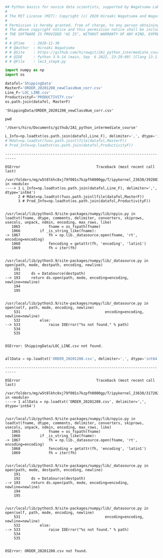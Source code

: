 ```python
## Python basics for novice data scientists, supported by Wagatsuma Lab@Kyutech 
#
# The MIT License (MIT): Copyright (c) 2020 Hiroaki Wagatsuma and Wagatsuma Lab@Kyutech
# 
# Permission is hereby granted, free of charge, to any person obtaining a copy of this software and associated documentation files (the "Software"), to deal in the Software without restriction, including without limitation the rights to use, copy, modify, merge, publish, distribute, sublicense, and/or sell copies of the Software, and to permit persons to whom the Software is furnished to do so, subject to the following conditions:
# The above copyright notice and this permission notice shall be included in all copies or substantial portions of the Software.
# THE SOFTWARE IS PROVIDED "AS IS", WITHOUT WARRANTY OF ANY KIND, EXPRESS OR IMPLIED, INCLUDING BUT NOT LIMITED TO THE WARRANTIES OF MERCHANTABILITY, FITNESS FOR A PARTICULAR PURPOSE AND NONINFRINGEMENT. IN NO EVENT SHALL THE AUTHORS OR COPYRIGHT HOLDERS BE LIABLE FOR ANY CLAIM, DAMAGES OR OTHER LIABILITY, WHETHER IN AN ACTION OF CONTRACT, TORT OR OTHERWISE, ARISING FROM, OUT OF OR IN CONNECTION WITH THE SOFTWARE OR THE USE OR OTHER DEALINGS IN THE SOFTWARE. */
#
# # @Time    : 2020-11-30 
# # @Author  : Hiroaki Wagatsuma
# # @Site    : https://github.com/hirowgit/2A1_python_intermediate_course
# # @IDE     : Python 3.9.14 (main, Sep  6 2022, 23:29:09) [Clang 13.1.6 (clang-1316.0.21.2.5)] on darwin
# # @File    : lec3_step4.py 

```


```python
import numpy as np
import os
```


```python
datafol='ShippingData'
MasterF='ORDER_20201208_newClassNum_corr.csv'
Line_F='LOC_LINE.csv'
ProductivityF='PRODUCTIVITY.csv'
os.path.join(datafol, MasterF)
```




    'ShippingData/ORDER_20201208_newClassNum_corr.csv'




```python
pwd
```




    '/Users/hiro/Documents/github/2A1_python_intermediate_course'




```python
L_Info=np.loadtxt(os.path.join(datafol,Line_F), delimiter=',', dtype='int64')
# Mdat=np.loadtxt(fuos.path.joinllfile(datafol,MasterF))
# Prod_Info=np.loadtxt(os.path.join(datafol,ProductivityF))
```


    ---------------------------------------------------------------------------

    OSError                                   Traceback (most recent call last)

    /var/folders/mg/w5t8lkhc8xj79f001s7kzpfh0000gp/T/ipykernel_23638/3928839866.py in <module>
    ----> 1 L_Info=np.loadtxt(os.path.join(datafol,Line_F), delimiter=',', dtype='int64')
          2 # Mdat=np.loadtxt(fuos.path.joinllfile(datafol,MasterF))
          3 # Prod_Info=np.loadtxt(os.path.join(datafol,ProductivityF))


    /usr/local/lib/python3.9/site-packages/numpy/lib/npyio.py in loadtxt(fname, dtype, comments, delimiter, converters, skiprows, usecols, unpack, ndmin, encoding, max_rows, like)
       1065             fname = os_fspath(fname)
       1066         if _is_string_like(fname):
    -> 1067             fh = np.lib._datasource.open(fname, 'rt', encoding=encoding)
       1068             fencoding = getattr(fh, 'encoding', 'latin1')
       1069             fh = iter(fh)


    /usr/local/lib/python3.9/site-packages/numpy/lib/_datasource.py in open(path, mode, destpath, encoding, newline)
        191 
        192     ds = DataSource(destpath)
    --> 193     return ds.open(path, mode, encoding=encoding, newline=newline)
        194 
        195 


    /usr/local/lib/python3.9/site-packages/numpy/lib/_datasource.py in open(self, path, mode, encoding, newline)
        531                                       encoding=encoding, newline=newline)
        532         else:
    --> 533             raise IOError("%s not found." % path)
        534 
        535 


    OSError: ShippingData/LOC_LINE.csv not found.



```python

allData = np.loadtxt('ORDER_20201208.csv', delimiter=',', dtype='int64')
```


    ---------------------------------------------------------------------------

    OSError                                   Traceback (most recent call last)

    /var/folders/mg/w5t8lkhc8xj79f001s7kzpfh0000gp/T/ipykernel_23638/317202758.py in <module>
    ----> 1 allData = np.loadtxt('ORDER_20201208.csv', delimiter=',', dtype='int64')
    

    /usr/local/lib/python3.9/site-packages/numpy/lib/npyio.py in loadtxt(fname, dtype, comments, delimiter, converters, skiprows, usecols, unpack, ndmin, encoding, max_rows, like)
       1065             fname = os_fspath(fname)
       1066         if _is_string_like(fname):
    -> 1067             fh = np.lib._datasource.open(fname, 'rt', encoding=encoding)
       1068             fencoding = getattr(fh, 'encoding', 'latin1')
       1069             fh = iter(fh)


    /usr/local/lib/python3.9/site-packages/numpy/lib/_datasource.py in open(path, mode, destpath, encoding, newline)
        191 
        192     ds = DataSource(destpath)
    --> 193     return ds.open(path, mode, encoding=encoding, newline=newline)
        194 
        195 


    /usr/local/lib/python3.9/site-packages/numpy/lib/_datasource.py in open(self, path, mode, encoding, newline)
        531                                       encoding=encoding, newline=newline)
        532         else:
    --> 533             raise IOError("%s not found." % path)
        534 
        535 


    OSError: ORDER_20201208.csv not found.



```python

```
